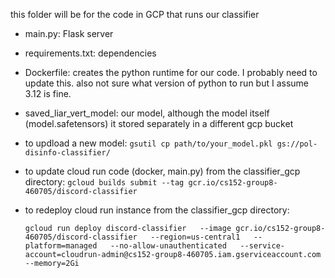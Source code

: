 this folder will be for the code in GCP that runs our classifier

- main.py: Flask server
- requirements.txt: dependencies
- Dockerfile: creates the python runtime for our code. I probably need to update this. also not sure what version of python to run but I assume 3.12 is fine.
- saved_liar_vert_model: our model, although the model itself (model.safetensors) it stored separately in a different gcp bucket

- to updload a new model:
`gsutil cp path/to/your_model.pkl gs://pol-disinfo-classifier/`

- to update cloud run code (docker, main.py) from the classifier_gcp directory: 
    `gcloud builds submit --tag gcr.io/cs152-group8-460705/discord-classifier`
- to redeploy cloud run instance from the classifier_gcp directory:
    ```
    gcloud run deploy discord-classifier   --image gcr.io/cs152-group8-460705/discord-classifier   --region=us-central1   --platform=managed   --no-allow-unauthenticated   --service-account=cloudrun-admin@cs152-group8-460705.iam.gserviceaccount.com   --memory=2Gi
  ```